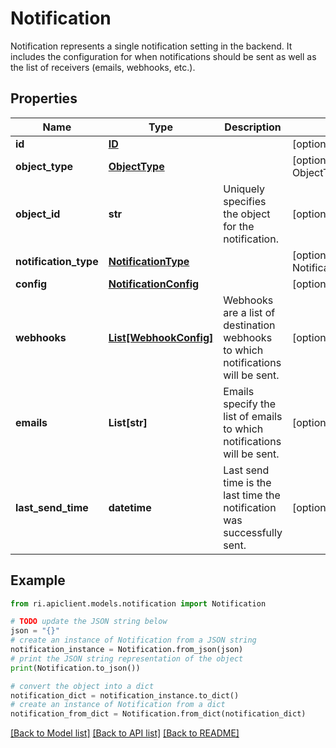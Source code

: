 # Notification

Notification represents a single notification setting in the backend. It includes the configuration for when notifications should be sent as well as the list of receivers (emails, webhooks, etc.).

## Properties

Name | Type | Description | Notes
------------ | ------------- | ------------- | -------------
**id** | [**ID**](ID.md) |  | [optional] 
**object_type** | [**ObjectType**](ObjectType.md) |  | [optional] [default to ObjectType.UNSPECIFIED]
**object_id** | **str** | Uniquely specifies the object for the notification. | [optional] 
**notification_type** | [**NotificationType**](NotificationType.md) |  | [optional] [default to NotificationType.UNSPECIFIED]
**config** | [**NotificationConfig**](NotificationConfig.md) |  | [optional] 
**webhooks** | [**List[WebhookConfig]**](WebhookConfig.md) | Webhooks are a list of destination webhooks to which notifications will be sent. | [optional] 
**emails** | **List[str]** | Emails specify the list of emails to which notifications will be sent. | [optional] 
**last_send_time** | **datetime** | Last send time is the last time the notification was successfully sent. | [optional] 

## Example

```python
from ri.apiclient.models.notification import Notification

# TODO update the JSON string below
json = "{}"
# create an instance of Notification from a JSON string
notification_instance = Notification.from_json(json)
# print the JSON string representation of the object
print(Notification.to_json())

# convert the object into a dict
notification_dict = notification_instance.to_dict()
# create an instance of Notification from a dict
notification_from_dict = Notification.from_dict(notification_dict)
```
[[Back to Model list]](../README.md#documentation-for-models) [[Back to API list]](../README.md#documentation-for-api-endpoints) [[Back to README]](../README.md)

